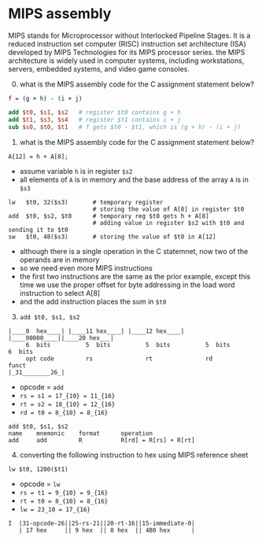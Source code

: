 # MIPS assembly

MIPS stands for Microprocessor without Interlocked Pipeline Stages. It is a reduced instruction set computer (RISC) instruction set architecture (ISA) developed by MIPS Technologies for its MIPS processor series. the MIPS architecture is widely used in computer systems, including workstations, servers, embedded systems, and video game consoles.

0.  what is the MIPS assembly code for the C assignment statement below?

`f = (g + h) - (i + j)`

```MIPS
add $t0, $s1, $s2   # register $t0 contains g + h
add $t1, $s3, $s4   # register $t1 contains i + j
sub $s0, $t0, $t1   # f gets $t0 - $t1, which is (g + h) - (i + j)
```

1.  what is the MIPS assembly code for the C assignment statement below?

`A[12] = h + A[8];`

- assume variable `h` is in register `$s2`
- all elements of `A` is in memory and the base address of the array `A` is in `$s3`

```
lw   $t0, 32($s3)       # temporary register 
                        # storing the value of A[8] in register $t0
add  $t0, $s2, $t0      # temporary reg $t0 gets h + A[8]
                        # adding value in register $s2 with $t0 and sending it to $t0
sw   $t0, 48($s3)       # storing the value of $t0 in A[12]
```

- although there is a single operation in the C statemnet, now two of the operands are in memory
- so we need even more MIPS instructions
- the first two instructions are the same as the prior example, except this time we use the proper offset for byte addressing in the load word instruction to select A[8]
- and the add instruction places the sum in `$t0`

3.  `add $t0, $s1, $s2`

```
|____0  hex____| |____11 hex____| |____12 hex____| |____00000____||____20 hex___|
     6  bits          5  bits          5  bits          5  bits        6  bits
     opt code         rs               rt               rd             funct
|_31________26_|
```

- opcode = `add`
- `rs = s1 = 17_{10} = 11_{16}`
- `rt = s2 = 18_{10} = 12_{16}`
- `rd = t0 = 8_{10} = 8_{16}`

```
add $t0, $s1, $s2
name    mnemonic    format      operation
add     add         R           R[rd] = R[rs] + R[rt]
```

4.  converting the following instruction to hex using MIPS reference sheet

`lw $t0, 1200($t1)`

- opcode = `lw`
- `rs = t1 = 9_{10} = 9_{16}`
- `rt = t0 = 8_{10} = 8_{16}`
- `lw = 23_10 = 17_{16}`


```
I  |31-opcode-26||25-rs-21||20-rt-16||15-immediate-0|
   | 17 hex     || 9 hex  || 8 hex  || 4B0 hex      |
```






